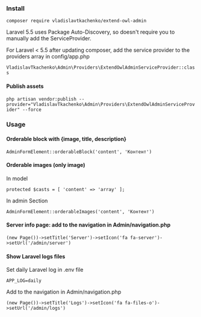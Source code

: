 ### Install

`composer require vladislavtkachenko/extend-owl-admin`

Laravel 5.5 uses Package Auto-Discovery, so doesn't require you to manually add the ServiceProvider.

For Laravel < 5.5 after updating composer, add the service provider to the providers array in config/app.php

`VladislavTkachenko\Admin\Providers\ExtendOwlAdminServiceProvider::class`

#### Publish assets

`php artisan vendor:publish --provider="VladislavTkachenko\Admin\Providers\ExtendOwlAdminServiceProvider" --force`


### Usage

#### Orderable block with {image, title, description} 

`AdminFormElement::orderableBlock('content', 'Контент')`

#### Orderable images (only image)

In model

`protected $casts = [ 'content' => 'array' ];`

In admin Section

`AdminFormElement::orderableImages('content', 'Контент')`

#### Server info page: add to the navigation in Admin/navigation.php

`(new Page())->setTitle('Server')->setIcon('fa fa-server')->setUrl('/admin/server')`

#### Show Laravel logs files

Set daily Laravel log in .env file

`APP_LOG=daily`
 
Add to the navigation in Admin/navigation.php

`(new Page())->setTitle('Logs')->setIcon('fa fa-files-o')->setUrl('/admin/logs')`